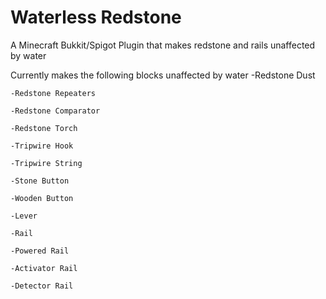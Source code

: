# Waterless Redstone
A Minecraft Bukkit/Spigot Plugin that makes redstone and rails unaffected by water

Currently makes the following blocks unaffected by water
    -Redstone Dust
    
    -Redstone Repeaters
    
    -Redstone Comparator
    
    -Redstone Torch
    
    -Tripwire Hook
    
    -Tripwire String
    
    -Stone Button
    
    -Wooden Button
    
    -Lever
    
    -Rail
    
    -Powered Rail
    
    -Activator Rail
    
    -Detector Rail